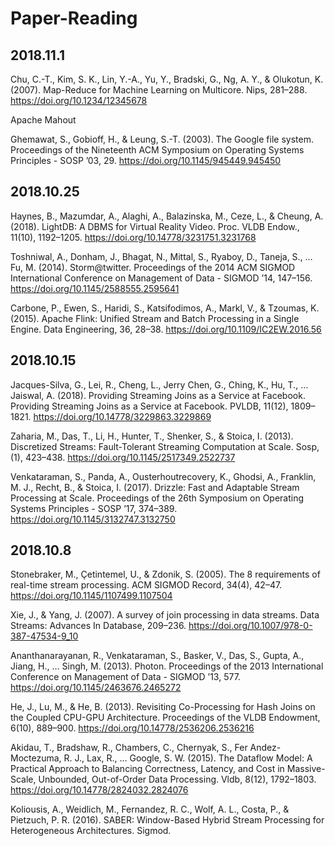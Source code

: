 # Paper-Reading
## 2018.11.1
Chu, C.-T., Kim, S. K., Lin, Y.-A., Yu, Y., Bradski, G., Ng, A. Y., & Olukotun, K. (2007). Map-Reduce for Machine Learning on Multicore. Nips, 281–288. https://doi.org/10.1234/12345678  

Apache Mahout  

Ghemawat, S., Gobioff, H., & Leung, S.-T. (2003). The Google file system. Proceedings of the Nineteenth ACM Symposium on Operating Systems Principles  - SOSP ’03, 29. https://doi.org/10.1145/945449.945450

## 2018.10.25
Haynes, B., Mazumdar, A., Alaghi, A., Balazinska, M., Ceze, L., & Cheung, A. (2018). LightDB: A DBMS for Virtual Reality Video. Proc. VLDB Endow., 11(10), 1192–1205. https://doi.org/10.14778/3231751.3231768  

Toshniwal, A., Donham, J., Bhagat, N., Mittal, S., Ryaboy, D., Taneja, S., … Fu, M. (2014). Storm@twitter. Proceedings of the 2014 ACM SIGMOD International Conference on Management of Data - SIGMOD ’14, 147–156. https://doi.org/10.1145/2588555.2595641  

Carbone, P., Ewen, S., Haridi, S., Katsifodimos, A., Markl, V., & Tzoumas, K. (2015). Apache Flink: Unified Stream and Batch Processing in a Single Engine. Data Engineering, 36, 28–38. https://doi.org/10.1109/IC2EW.2016.56

## 2018.10.15
Jacques-Silva, G., Lei, R., Cheng, L., Jerry Chen, G., Ching, K., Hu, T., … Jaiswal, A. (2018). Providing Streaming Joins as a Service at Facebook. Providing Streaming Joins as a Service at Facebook. PVLDB, 11(12), 1809–1821. https://doi.org/10.14778/3229863.3229869  
  
Zaharia, M., Das, T., Li, H., Hunter, T., Shenker, S., & Stoica, I. (2013). Discretized Streams: Fault-Tolerant Streaming Computation at Scale. Sosp, (1), 423–438. https://doi.org/10.1145/2517349.2522737  
  
Venkataraman, S., Panda, A., Ousterhoutrecovery, K., Ghodsi, A., Franklin, M. J., Recht, B., & Stoica, I. (2017). Drizzle: Fast and Adaptable Stream Processing at Scale. Proceedings of the 26th Symposium on Operating Systems Principles - SOSP ’17, 374–389. https://doi.org/10.1145/3132747.3132750

## 2018.10.8
Stonebraker, M., Çetintemel, U., & Zdonik, S. (2005). The 8 requirements of real-time stream processing. ACM SIGMOD Record, 34(4), 42–47. https://doi.org/10.1145/1107499.1107504  

Xie, J., & Yang, J. (2007). A survey of join processing in data streams. Data Streams: Advances In Database, 209–236. https://doi.org/10.1007/978-0-387-47534-9_10  

Ananthanarayanan, R., Venkataraman, S., Basker, V., Das, S., Gupta, A., Jiang, H., … Singh, M. (2013). Photon. Proceedings of the 2013 International Conference on Management of Data - SIGMOD ’13, 577. https://doi.org/10.1145/2463676.2465272  

He, J., Lu, M., & He, B. (2013). Revisiting Co-Processing for Hash Joins on the Coupled CPU-GPU Architecture. Proceedings of the VLDB Endowment, 6(10), 889–900. https://doi.org/10.14778/2536206.2536216  

Akidau, T., Bradshaw, R., Chambers, C., Chernyak, S., Fer Andez-Moctezuma, R. J., Lax, R., … Google, S. W. (2015). The Dataflow Model: A Practical Approach to Balancing Correctness, Latency, and Cost in Massive-Scale, Unbounded, Out-of-Order Data Processing. Vldb, 8(12), 1792–1803. https://doi.org/10.14778/2824032.2824076  

Koliousis, A., Weidlich, M., Fernandez, R. C., Wolf, A. L., Costa, P., & Pietzuch, P. R. (2016). SABER: Window-Based Hybrid Stream Processing for Heterogeneous Architectures. Sigmod.
